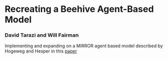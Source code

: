 # Recreating a Beehive Agent-Based Model
### David Tarazi and Will Fairman
Implementing and expanding on a MIRROR agent based model described by Hogeweg and Hesper in this [paper](https://www.researchgate.net/publication/226134851_The_ontogeny_of_the_interaction_structure_in_bumble_bee_colonies_A_MIRROR_model)
